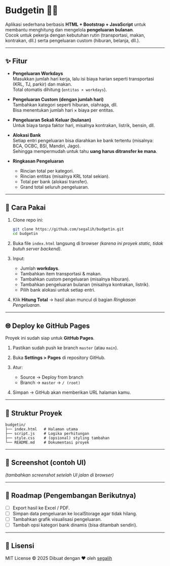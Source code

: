# Budgetin 📝💸

Aplikasi sederhana berbasis **HTML + Bootstrap + JavaScript** untuk membantu menghitung dan mengelola **pengeluaran bulanan**.  
Cocok untuk pekerja dengan kebutuhan rutin (transportasi, makan, kontrakan, dll.) serta pengeluaran custom (hiburan, belanja, dll.).

---

## ✨ Fitur

- **Pengeluaran Workdays**  
  Masukkan jumlah hari kerja, lalu isi biaya harian seperti transportasi (KRL, TJ, parkir) dan makan.  
  Total otomatis dihitung (`entitas × workdays`).

- **Pengeluaran Custom (dengan jumlah hari)**  
  Tambahkan kategori seperti hiburan, olahraga, dll.  
  Bisa menentukan jumlah hari × biaya per entitas.

- **Pengeluaran Sekali Keluar (bulanan)**  
  Untuk biaya tanpa faktor hari, misalnya kontrakan, listrik, bensin, dll.

- **Alokasi Bank**  
  Setiap entri pengeluaran bisa diarahkan ke bank tertentu (misalnya: BCA, OCBC, BSI, Mandiri, Jago).  
  Sehingga mempermudah untuk tahu **uang harus ditransfer ke mana**.

- **Ringkasan Pengeluaran**
  - Rincian total per kategori.
  - Rincian entitas (misalnya KRL total sekian).
  - Total per bank (alokasi transfer).
  - Grand total seluruh pengeluaran.

---

## 🚀 Cara Pakai

1. Clone repo ini:

   ```bash
   git clone https://github.com/segalih/budgetin.git
   cd budgetin
   ```

2. Buka file `index.html` langsung di browser
   _(karena ini proyek static, tidak butuh server backend)._

3. Input:

   - Jumlah **workdays**.
   - Tambahkan item transportasi & makan.
   - Tambahkan custom pengeluaran (misalnya hiburan).
   - Tambahkan pengeluaran bulanan (misalnya kontrakan, listrik).
   - Pilih bank alokasi untuk setiap entri.

4. Klik **Hitung Total** → hasil akan muncul di bagian _Ringkasan Pengeluaran_.

---

## 🌐 Deploy ke GitHub Pages

Proyek ini sudah siap untuk **GitHub Pages**.

1. Pastikan sudah push ke branch `master` (atau `main`).
2. Buka **Settings > Pages** di repository GitHub.
3. Atur:

   - Source → Deploy from branch
   - Branch → `master` → `/ (root)`

4. Simpan → GitHub akan memberikan URL halaman kamu.

---

## 📂 Struktur Proyek

```
budgetin/
├── index.html   # Halaman utama
├── script.js    # Logika perhitungan
├── style.css    # (opsional) styling tambahan
└── README.md    # Dokumentasi proyek
```

---

## 📸 Screenshot (contoh UI)

_(tambahkan screenshot setelah UI jalan di browser)_

---

## 🔮 Roadmap (Pengembangan Berikutnya)

- [ ] Export hasil ke Excel / PDF.
- [ ] Simpan data pengeluaran ke localStorage agar tidak hilang.
- [ ] Tambahkan grafik visualisasi pengeluaran.
- [ ] Tambah opsi kategori bank dinamis (bisa ditambah sendiri).

---

## 📜 Lisensi

MIT License © 2025
Dibuat dengan ❤️ oleh [segalih](https://github.com/segalih)
